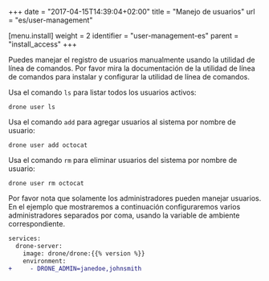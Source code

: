 +++
date = "2017-04-15T14:39:04+02:00"
title = "Manejo de usuarios"
url = "es/user-management"

[menu.install]
  weight = 2
  identifier = "user-management-es"
  parent = "install_access"
+++

Puedes manejar el registro de usuarios manualmente usando la utilidad de línea de comandos. Por favor mira la documentación de la utilidad de línea de comandos para instalar y configurar la utilidad de línea de comandos.

Usa el comando `ls` para listar todos los usuarios activos:

```nohighlight
drone user ls
```

Usa el comando `add` para agregar usuarios al sistema por nombre de usuario:

```nohighlight
drone user add octocat
```

Usa el comando `rm` para eliminar usuarios del sistema por nombre de usuario:

```nohighlight
drone user rm octocat
```

Por favor nota que solamente los administradores pueden manejar usuarios. En el ejemplo que mostraremos a continuación configuraremos varios administradores separados por coma, usando la variable de ambiente correspondiente.

```diff
services:
  drone-server:
    image: drone/drone:{{% version %}}
    environment:
+     - DRONE_ADMIN=janedoe,johnsmith
```

